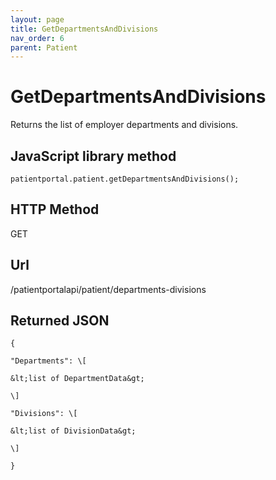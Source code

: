 ```yaml
---
layout: page
title: GetDepartmentsAndDivisions
nav_order: 6
parent: Patient
---
```


# GetDepartmentsAndDivisionsReturns the list of employer departments and divisions.## JavaScript library method```patientportal.patient.getDepartmentsAndDivisions();```## HTTP MethodGET## ****Url****/patientportalapi/patient/departments-divisions## Returned JSON```{"Departments": \[&lt;list of DepartmentData&gt;\]"Divisions": \[&lt;list of DivisionData&gt;\]}```
